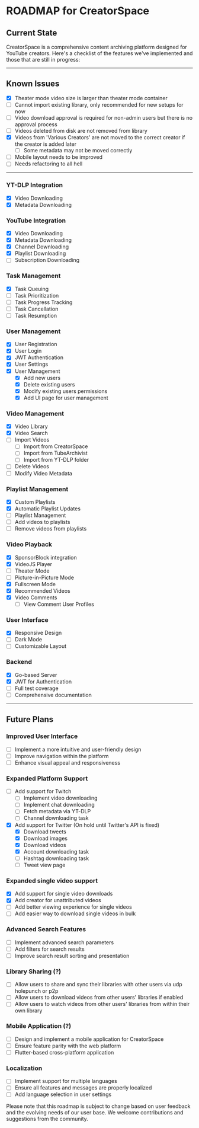 # ROADMAP for CreatorSpace

## Current State

CreatorSpace is a comprehensive content archiving platform designed for YouTube creators. Here's a checklist of the features we've implemented and those that are still in progress:

---

## Known Issues

- [x] Theater mode video size is larger than theater mode container
- [ ] Cannot import existing library, only recommended for new setups for now
- [ ] Video download approval is required for non-admin users but there is no approval process
- [ ] Videos deleted from disk are not removed from library
- [x] Videos from 'Various Creators' are not moved to the correct creator if the creator is added later
  - [ ] Some metadata may not be moved correctly
- [ ] Mobile layout needs to be improved
- [ ] Needs refactoring to all hell

---

### YT-DLP Integration

- [x] Video Downloading
- [x] Metadata Downloading

### YouTube Integration

- [x] Video Downloading
- [x] Metadata Downloading
- [x] Channel Downloading
- [x] Playlist Downloading
- [ ] Subscription Downloading

### Task Management

- [x] Task Queuing
- [ ] Task Prioritization
- [ ] Task Progress Tracking
- [ ] Task Cancellation
- [ ] Task Resumption

### User Management

- [x] User Registration
- [x] User Login
- [x] JWT Authentication
- [x] User Settings
- [x] User Management
  - [x] Add new users
  - [x] Delete existing users
  - [x] Modify existing users permissions
  - [x] Add UI page for user management

### Video Management

- [x] Video Library
- [x] Video Search
- [ ] Import Videos
  - [ ] Import from CreatorSpace
  - [ ] Import from TubeArchivist
  - [ ] Import from YT-DLP folder
- [ ] Delete Videos
- [ ] Modify Video Metadata

### Playlist Management

- [x] Custom Playlists
- [x] Automatic Playlist Updates
- [ ] Playlist Management
- [ ] Add videos to playlists
- [ ] Remove videos from playlists

### Video Playback

- [x] SponsorBlock integration
- [x] VideoJS Player
- [ ] Theater Mode
- [ ] Picture-in-Picture Mode
- [x] Fullscreen Mode
- [x] Recommended Videos
- [x] Video Comments
  - [ ] View Comment User Profiles

### User Interface

- [x] Responsive Design
- [ ] Dark Mode
- [ ] Customizable Layout

### Backend

- [x] Go-based Server
- [x] JWT for Authentication
- [ ] Full test coverage
- [ ] Comprehensive documentation

---

## Future Plans

### Improved User Interface

- [ ] Implement a more intuitive and user-friendly design
- [ ] Improve navigation within the platform
- [ ] Enhance visual appeal and responsiveness

### Expanded Platform Support

- [ ] Add support for Twitch
  - [ ] Implement video downloading
  - [ ] Implement chat downloading
  - [ ] Fetch metadata via YT-DLP
  - [ ] Channel downloading task
- [x] Add support for Twitter (On hold until Twitter's API is fixed)
  - [x] Download tweets
  - [x] Download images
  - [x] Download videos
  - [x] Account downloading task
  - [ ] Hashtag downloading task
  - [ ] Tweet view page

### Expanded single video support

- [x] Add support for single video downloads
- [x] Add creator for unattributed videos
- [ ] Add better viewing experience for single videos
- [ ] Add easier way to download single videos in bulk

### Advanced Search Features

- [ ] Implement advanced search parameters
- [ ] Add filters for search results
- [ ] Improve search result sorting and presentation

### Library Sharing (?)

- [ ] Allow users to share and sync their libraries with other users via udp holepunch or p2p
- [ ] Allow users to download videos from other users' libraries if enabled
- [ ] Allow users to watch videos from other users' libraries from within their own library

### Mobile Application (?)

- [ ] Design and implement a mobile application for CreatorSpace
- [ ] Ensure feature parity with the web platform
- [ ] Flutter-based cross-platform application

### Localization

- [ ] Implement support for multiple languages
- [ ] Ensure all features and messages are properly localized
- [ ] Add language selection in user settings

Please note that this roadmap is subject to change based on user feedback and the evolving needs of our user base. We welcome contributions and suggestions from the community.
